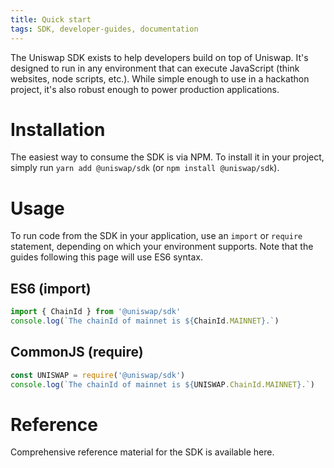 ```yaml
---
title: Quick start
tags: SDK, developer-guides, documentation
---
```


The Uniswap SDK exists to help developers build on top of Uniswap. It's designed to run in any environment that can execute JavaScript (think websites, node scripts, etc.). While simple enough to use in a hackathon project, it's also robust enough to power production applications.

# Installation

The easiest way to consume the SDK is via NPM. To install it in your project, simply run `yarn add @uniswap/sdk` (or `npm install @uniswap/sdk`).

# Usage

To run code from the SDK in your application, use an `import` or `require` statement, depending on which your environment supports. Note that the guides following this page will use ES6 syntax.

## ES6 (import)

```typescript
import { ChainId } from '@uniswap/sdk'
console.log(`The chainId of mainnet is ${ChainId.MAINNET}.`)
```

## CommonJS (require)

```typescript
const UNISWAP = require('@uniswap/sdk')
console.log(`The chainId of mainnet is ${UNISWAP.ChainId.MAINNET}.`)
```

# Reference

Comprehensive reference material for the SDK is available <Link to='/docs/v2/SDK'>here</Link>.